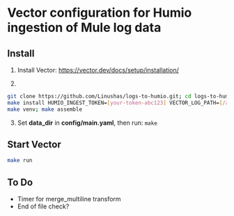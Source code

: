 # Vector configuration for Humio ingestion of Mule log data

## Install
1. Install Vector: https://vector.dev/docs/setup/installation/

2. 
```bash
git clone https://github.com/Linushas/logs-to-humio.git; cd logs-to-humio;
make install HUMIO_INGEST_TOKEN=[your-token-abc123] VECTOR_LOG_PATH=[/absolute/path/to/logs/*.log];
make venv; make assemble
```

3. Set **data_dir** in **config/main.yaml**, then run: ```make```

## Start Vector
```bash
make run
```

## To Do
- Timer for merge_multiline transform
- End of file check?

